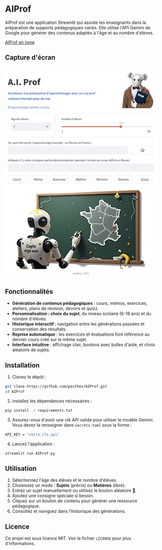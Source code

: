 # AIProf

AIProf est une application Streamlit qui assiste les enseignants dans la préparation de supports pédagogiques variés. Elle utilise l'API Gemini de Google pour générer des contenus adaptés à l'âge et au nombre d'élèves.

[AIProf en ligne](https://aiprof-pasthev.streamlit.app/)

## Capture d'écran

![AIProf Screenshot](AIProf.jpg)

## Fonctionnalités

- **Génération de contenus pédagogiques** : cours, mémos, exercices, ateliers, plans de révision, devoirs et quizz.
- **Personnalisation : choix du sujet**, du niveau scolaire (6-18 ans) et du nombre d'élèves.
- **Historique interactif** : navigation entre les générations passées et conservation des résultats.
- **Reprise automatique** : les exercices et évaluations font référence au dernier cours créé sur le même sujet.
- **Interface intuitive** : affichage clair, boutons avec bulles d'aide, et choix aléatoire de sujets.

## Installation

1. Clonez le dépôt :
```bash
git clone https://github.com/pasthev/AIProf.git
cd AIProf
```
2. installez les dépendances nécessaires :
```bash
pip install -r requirements.txt
```
3. Assurez-vous d'avoir une clé API valide pour utiliser le modèle Gemini. Vous devez la renseigner dans `secrets.toml` sous la forme :
```bash
API_KEY = "votre_cle_api"
```
4. Lancez l'application :
```bash
streamlit run AIProf.py
```
## Utilisation

1. Sélectionnez l'âge des élèves et le nombre d'élèves.
2. Choisissez un mode : **Sujets** (précis) ou **Matières** (libre).
3. Entrez un sujet manuellement ou utilisez le bouton aléatoire 🎲.
4. Ajoutez une consigne spéciale si besoin.
5. Cliquez sur un bouton de contenu pour générer une ressource pédagogique.
6. Consultez et naviguez dans l'historique des générations.

## Licence

Ce projet est sous licence MIT. Voir le fichier `LICENSE` pour plus d'informations.
